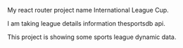 My react router project name International League Cup.

I am taking league details information thesportsdb api.

This project  is showing some sports league dynamic data.

